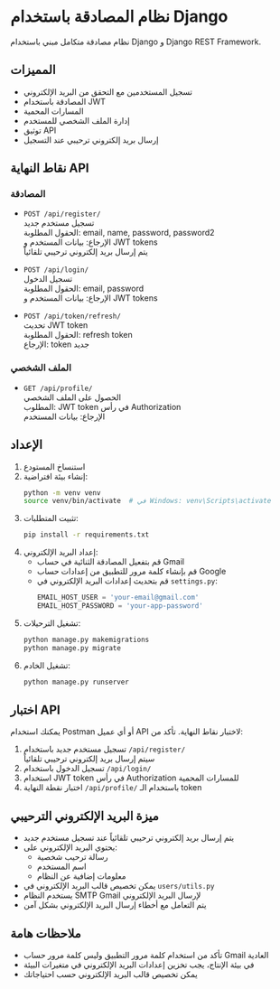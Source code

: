 # نظام المصادقة باستخدام Django

نظام مصادقة متكامل مبني باستخدام Django و Django REST Framework.

## المميزات

- تسجيل المستخدمين مع التحقق من البريد الإلكتروني
- المصادقة باستخدام JWT
- المسارات المحمية
- إدارة الملف الشخصي للمستخدم
- توثيق API
- إرسال بريد إلكتروني ترحيبي عند التسجيل

## نقاط النهاية API

### المصادقة

- `POST /api/register/`  
  تسجيل مستخدم جديد  
  الحقول المطلوبة: email, name, password, password2  
  الإرجاع: بيانات المستخدم و JWT tokens  
  يتم إرسال بريد إلكتروني ترحيبي تلقائياً

- `POST /api/login/`  
  تسجيل الدخول  
  الحقول المطلوبة: email, password  
  الإرجاع: بيانات المستخدم و JWT tokens

- `POST /api/token/refresh/`  
  تحديث JWT token  
  الحقول المطلوبة: refresh token  
  الإرجاع: token جديد

### الملف الشخصي

- `GET /api/profile/`  
  الحصول على الملف الشخصي  
  المطلوب: JWT token في رأس Authorization  
  الإرجاع: بيانات المستخدم

## الإعداد

1. استنساخ المستودع
2. إنشاء بيئة افتراضية:
   ```bash
   python -m venv venv
   source venv/bin/activate  # في Windows: venv\Scripts\activate
   ```
3. تثبيت المتطلبات:
   ```bash
   pip install -r requirements.txt
   ```
4. إعداد البريد الإلكتروني:
   - قم بتفعيل المصادقة الثنائية في حساب Gmail
   - قم بإنشاء كلمة مرور للتطبيق من إعدادات حساب Google
   - قم بتحديث إعدادات البريد الإلكتروني في `settings.py`:
     ```python
     EMAIL_HOST_USER = 'your-email@gmail.com'
     EMAIL_HOST_PASSWORD = 'your-app-password'
     ```
5. تشغيل الترحيلات:
   ```bash
   python manage.py makemigrations
   python manage.py migrate
   ```
6. تشغيل الخادم:
   ```bash
   python manage.py runserver
   ```

## اختبار API

يمكنك استخدام Postman أو أي عميل API لاختبار نقاط النهاية. تأكد من:

1. تسجيل مستخدم جديد باستخدام `/api/register/`  
   سيتم إرسال بريد إلكتروني ترحيبي تلقائياً
2. تسجيل الدخول باستخدام `/api/login/`
3. استخدام JWT token في رأس Authorization للمسارات المحمية
4. اختبار نقطة النهاية `/api/profile/` باستخدام الـ token

## ميزة البريد الإلكتروني الترحيبي

- يتم إرسال بريد إلكتروني ترحيبي تلقائياً عند تسجيل مستخدم جديد
- يحتوي البريد الإلكتروني على:
  - رسالة ترحيب شخصية
  - اسم المستخدم
  - معلومات إضافية عن النظام
- يمكن تخصيص قالب البريد الإلكتروني في `users/utils.py`
- يستخدم النظام SMTP Gmail لإرسال البريد الإلكتروني
- يتم التعامل مع أخطاء إرسال البريد الإلكتروني بشكل آمن

## ملاحظات هامة

- تأكد من استخدام كلمة مرور التطبيق وليس كلمة مرور حساب Gmail العادية
- في بيئة الإنتاج، يجب تخزين إعدادات البريد الإلكتروني في متغيرات البيئة
- يمكن تخصيص قالب البريد الإلكتروني حسب احتياجاتك
